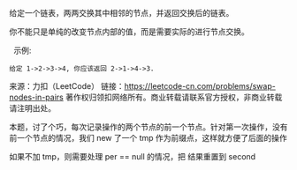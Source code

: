 
给定一个链表，两两交换其中相邻的节点，并返回交换后的链表。

你不能只是单纯的改变节点内部的值，而是需要实际的进行节点交换。

 
示例:
```
给定 1->2->3->4, 你应该返回 2->1->4->3.
```
来源：力扣（LeetCode）
链接：https://leetcode-cn.com/problems/swap-nodes-in-pairs
著作权归领扣网络所有。商业转载请联系官方授权，非商业转载请注明出处。


本题，讨了个巧，每次记录操作的两个节点的前一个节点。针对第一次操作，没有前一个节点的情况，我们 new 了一个 tmp 作为前缀点，这样就方便了后面的操作

如果不加 tmp，则需要处理 per == null 的情况，把 结果重置到 second